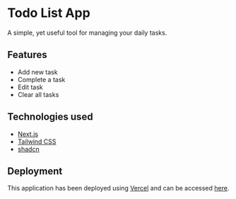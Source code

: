 # Todo List App
A simple, yet useful tool for managing your daily tasks.

## Features
- Add new task
- Complete a task
- Edit task
- Clear all tasks

## Technologies used
- [Next.js](https://nextjs.org)
- [Tailwind CSS](https://tailwindcss.com)
- [shadcn](https://ui.shadcn.com/)

## Deployment
This application has been deployed using [Vercel](https://vercel.com) and can be accessed [here](https://todo-list-wex2k.vercel.app/).
